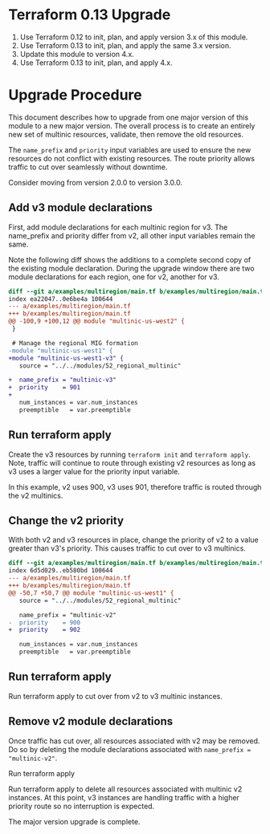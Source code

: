 Terraform 0.13 Upgrade
===

 1. Use Terraform 0.12 to init, plan, and apply version 3.x of this module.
 2. Use Terraform 0.13 to init, plan, and apply the same 3.x version.
 3. Update this module to version 4.x.
 4. Use Terraform 0.13 to init, plan, and apply 4.x.

Upgrade Procedure
===

This document describes how to upgrade from one major version of this module to
a new major version.  The overall process is to create an entirely new set of
multinic resources, validate, then remove the old resources.

The `name_prefix` and `priority` input variables are used to ensure the new
resources do not conflict with existing resources.  The route priority allows
traffic to cut over seamlessly without downtime.

Consider moving from version 2.0.0 to version 3.0.0.

Add v3 module declarations
---

First, add module declarations for each multinic region for v3.  The
name_prefix and priority differ from v2, all other input variables remain the
same.

Note the following diff shows the additions to a complete second copy of the
existing module declaration.  During the upgrade window there are two module
declarations for each region, one for v2, another for v3.

```diff
diff --git a/examples/multiregion/main.tf b/examples/multiregion/main.tf
index ea22047..0e6be4a 100644
--- a/examples/multiregion/main.tf
+++ b/examples/multiregion/main.tf
@@ -100,9 +100,12 @@ module "multinic-us-west2" {
 }

 # Manage the regional MIG formation
-module "multinic-us-west1" {
+module "multinic-us-west1-v3" {
   source = "../../modules/52_regional_multinic"

+  name_prefix = "multinic-v3"
+  priority    = 901
+
   num_instances = var.num_instances
   preemptible   = var.preemptible
```

Run terraform apply
---

Create the v3 resources by running `terraform init` and `terraform apply`.
Note, traffic will continue to route through existing v2 resources as long as
v3 uses a larger value for the priority input variable.

In this example, v2 uses 900, v3 uses 901, therefore traffic is routed through
the v2 multinics.

Change the v2 priority
---

With both v2 and v3 resources in place, change the priority of v2 to a value
greater than v3's priority.  This causes traffic to cut over to v3 multinics.

```diff
diff --git a/examples/multiregion/main.tf b/examples/multiregion/main.tf
index 6d5d029..eb580bd 100644
--- a/examples/multiregion/main.tf
+++ b/examples/multiregion/main.tf
@@ -50,7 +50,7 @@ module "multinic-us-west1" {
   source = "../../modules/52_regional_multinic"

   name_prefix = "multinic-v2"
-  priority    = 900
+  priority    = 902

   num_instances = var.num_instances
   preemptible   = var.preemptible
```

Run terraform apply
---

Run terraform apply to cut over from v2 to v3 multinic instances.

Remove v2 module declarations
---

Once traffic has cut over, all resources associated with v2 may be removed.  Do
so by deleting the module declarations associated with `name_prefix =
"multinic-v2"`.

Run terraform apply

Run terraform apply to delete all resources associated with multinic v2
instances.  At this point, v3 instances are handling traffic with a higher
priority route so no interruption is expected.

The major version upgrade is complete.
